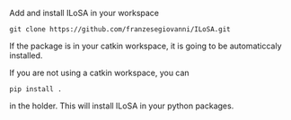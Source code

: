 Add and install ILoSA in your workspace
```
git clone https://github.com/franzesegiovanni/ILoSA.git
```

If the package is in your catkin workspace, it is going to be automaticcaly installed. 

If you are not using a catkin workspace, you can 

```
pip install .
```

in the holder. This will install ILoSA in your python packages. 